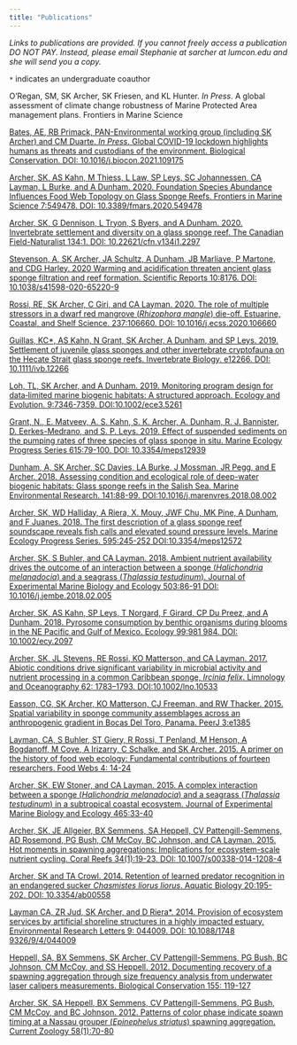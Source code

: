 ```yaml
---
title: "Publications"
---
```



*Links to publications are provided. If you cannot freely access a publication DO NOT PAY. Instead, please email Stephanie at sarcher at lumcon.edu and she will send you a copy.*  

`*` indicates an undergraduate coauthor  

O’Regan, SM, SK Archer, SK Friesen, and KL Hunter. *In Press*. A global assessment of climate change robustness of Marine Protected Area management plans. Frontiers in Marine Science

[Bates, AE, RB Primack, PAN-Environmental working group (including SK Archer) and CM Duarte. *In Press*. Global COVID-19 lockdown highlights humans as threats and custodians of the environment. Biological Conservation. DOI: 10.1016/j.biocon.2021.109175](https://www.sciencedirect.com/science/article/abs/pii/S0006320721002275)
  
[Archer, SK, AS Kahn, M Thiess, L Law, SP Leys, SC Johannessen, CA Layman, L Burke, and A Dunham.	2020. Foundation Species Abundance Influences Food Web Topology on Glass Sponge Reefs. Frontiers in	Marine Science 7:549478. DOI: 10.3389/fmars.2020.549478](https://www.frontiersin.org/articles/10.3389/fmars.2020.549478/full)   

[Archer, SK, G Dennison, L Tryon, S Byers, and A Dunham. 2020. Invertebrate settlement and diversity	on a glass sponge reef. The Canadian Field-Naturalist 134:1. DOI: 10.22621/cfn.v134i1.2297](https://www.canadianfieldnaturalist.ca/index.php/cfn/article/view/2297)
  
[Stevenson, A, SK Archer, JA Schultz, A Dunham, JB Marliave, P Martone, and CDG Harley. 2020	Warming and acidification threaten ancient glass sponge filtration and reef formation. Scientific Reports	10:8176. DOI: 10.1038/s41598-020-65220-9](https://www.nature.com/articles/s41598-020-65220-9)

[Rossi, RE, SK Archer, C Giri, and CA Layman. 2020. The role of multiple stressors in a dwarf red	mangrove (*Rhizophora mangle*) die-off. Estuarine, Coastal, and Shelf Science. 237:106660. DOI:	10.1016/j.ecss.2020.106660](https://www.sciencedirect.com/science/article/abs/pii/S0272771419302203)      

[Guillas, KC*, AS Kahn, N Grant, SK Archer, A Dunham, and SP Leys. 2019. Settlement of juvenile glass	sponges and other invertebrate cryptofauna on the Hecate Strait glass sponge reefs. Invertebrate Biology.	e12266. DOI: 10.1111/ivb.12266](https://onlinelibrary.wiley.com/doi/10.1111/ivb.12266)

[Loh, TL, SK Archer, and A Dunham. 2019. Monitoring program design for data‐limited marine biogenic	habitats: A structured approach. Ecology and Evolution. 9:7346-7359. DOI:10.1002/ece3.5261](https://onlinelibrary.wiley.com/doi/full/10.1002/ece3.5261)

[Grant, N., E. Matveev, A. S. Kahn, S. K. Archer, A. Dunham, R. J. Bannister, D. Eerkes-Medrano, and S. P.	Leys. 2019. Effect of suspended sediments on the pumping rates of three species of glass sponge in situ.	Marine Ecology Progress Series 615:79-100. DOI: 10.3354/meps12939](https://www.int-res.com/abstracts/meps/v615/p79-100/)

[Dunham, A, SK Archer, SC Davies, LA Burke, J Mossman, JR Pegg, and E Archer. 2018. Assessing	condition and ecological role of deep-water biogenic habitats: Glass sponge reefs in the Salish Sea. Marine	Environmental Research. 141:88-99. DOI:10.1016/j.marenvres.2018.08.002](https://www.sciencedirect.com/science/article/pii/S0141113618303544)

[Archer, SK, WD Halliday, A Riera, X. Mouy, JWF Chu, MK Pine, A Dunham, and F Juanes. 2018.	The first description of a glass sponge reef soundscape reveals fish calls and elevated sound pressure levels. 	Marine Ecology Progress Series. 595:245-252 DOI:10.3354/meps12572](https://www.int-res.com/abstracts/meps/v595/p245-252/)

[Archer, SK, S Buhler, and CA Layman. 2018. Ambient nutrient availability drives the outcome of an	interaction between a sponge (*Halichondria melanadocia*) and a seagrass (*Thalassia testudinum*). Journal of	Experimental Marine Biology and Ecology 503:86-91 DOI: 10.1016/j.jembe.2018.02.005](https://www.sciencedirect.com/science/article/pii/S0022098117302861?casa_token=IegV-22FIoMAAAAA:pP8c4sLXU-wz9x6bkdpwZkcE8ZI8H8xoXiorAVlLmsjUrDmSFcIQHEyqFiR-XDLDjdJBzPHzDA)

[Archer, SK, AS Kahn, SP Leys, T Norgard, F Girard, CP Du Preez, and A Dunham. 2018. Pyrosome	consumption by benthic organisms during blooms in the NE Pacific and Gulf of Mexico. Ecology 99:981	984. DOI: 10.1002/ecy.2097](https://esajournals.onlinelibrary.wiley.com/doi/full/10.1002/ecy.2097)

[Archer, SK, JL Stevens, RE Rossi, KO Matterson, and CA Layman. 2017. Abiotic conditions drive significant variability in microbial activity and nutrient processing in a common Caribbean sponge, *Ircinia	felix*. Limnology and Oceanography 62: 1783–1793. DOI:10.1002/lno.10533](https://aslopubs.onlinelibrary.wiley.com/doi/full/10.1002/lno.10533)

[Easson, CG, SK Archer, KO Matterson, CJ Freeman, and RW Thacker. 2015. Spatial variability in sponge	community assemblages across an anthropogenic gradient in Bocas Del Toro, Panama. PeerJ 3:e1385](https://peerj.com/articles/1385/)

[Layman, CA, S Buhler, ST Giery, R Rossi, T Penland, M Henson, A Bogdanoff, M Cove, A Irizarry, C Schalke, and SK Archer. 2015. A primer on the history of food web ecology: Fundamental contributions of fourteen researchers. Food Webs 4: 14-24](https://www.sciencedirect.com/science/article/abs/pii/S2352249615200110)

[Archer, SK, EW Stoner, and CA Layman. 2015. A complex interaction between a sponge (*Halichondria melanadocia*) and a seagrass (*Thalassia testudinum*) in a subtropical coastal ecosystem. Journal of Experimental Marine Biology and Ecology 465:33-40](https://www.sciencedirect.com/science/article/pii/S0022098115000040?casa_token=2-_dFpscBJsAAAAA:QKoTPqvGR-K5rvBgyBxQiP3f06nCetxtJDvnppzrg8kRS_HQX2-ns2gLt7X7_fqMd1hibYwL3Q)

[Archer, SK, JE Allgeier, BX Semmens, SA Heppell, CV Pattengill-Semmens, AD Rosemond, PG Bush, CM		McCoy, BC Johnson, and CA Layman. 2015. Hot moments in spawning aggregations: Implications for ecosystem-scale nutrient cycling. Coral Reefs 34(1):19-23. DOI: 10.1007/s00338-014-1208-4](https://link.springer.com/article/10.1007/s00338-014-1208-4)

[Archer, SK and TA Crowl. 2014. Retention of learned predator recognition in an endangered sucker *Chasmistes liorus liorus*. Aquatic Biology 20:195-202. DOI: 10.3354/ab00558](https://www.int-res.com/abstracts/ab/v20/n3/p195-202/)

[Layman CA, ZR Jud, SK Archer, and D Riera*. 2014. Provision of ecosystem services by artificial shoreline structures in a highly impacted estuary. Environmental Research Letters 9: 044009. DOI: 10.1088/1748		9326/9/4/044009](https://iopscience.iop.org/article/10.1088/1748-9326/9/4/044009)

[Heppell, SA, BX Semmens, SK Archer, CV Pattengill-Semmens, PG Bush, BC Johnson, CM McCoy, and SS		Heppell. 2012.  Documenting recovery of a spawning aggregation through size frequency analysis from		underwater laser calipers measurements. Biological Conservation 155: 119-127](https://www.sciencedirect.com/science/article/abs/pii/S0006320712002698)

[Archer, SK, SA Heppell, BX Semmens, CV Pattengill-Semmens, PG Bush, CM McCoy, and BC Johnson. 2012. Patterns of color phase indicate spawn timing at a Nassau grouper (*Epinephelus striatus*) spawning	aggregation. Current Zoology 58(1):70-80](https://www.semanticscholar.org/paper/Patterns-of-color-phase-indicate-spawn-timing-at-a-Archer-Heppell/b68eb76e033fa9fa6dddfcfdfd3067905e2c5195)
